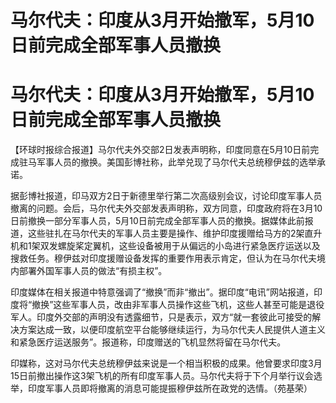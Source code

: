 # 马尔代夫：印度从3月开始撤军，5月10日前完成全部军事人员撤换

# 马尔代夫：印度从3月开始撤军，5月10日前完成全部军事人员撤换

【环球时报综合报道】马尔代夫外交部2日发表声明称，印度同意在5月10日前完成驻马军事人员的撤换。美国彭博社称，此举兑现了马尔代夫总统穆伊兹的选举承诺。

据彭博社报道，印马双方2日于新德里举行第二次高级别会议，讨论印度军事人员撤离的问题。会后，马尔代夫外交部发表声明称，双方同意，印度政府将在3月10日前撤换一部分军事人员，5月10日前完成全部军事人员的撤换。据媒体此前报道，这些驻扎在马尔代夫的军事人员主要是操作、维护印度援赠给马方的2架直升机和1架双发螺旋桨定翼机，这些设备被用于从偏远的小岛进行紧急医疗运送以及搜救任务。穆伊兹对印度援赠设备发挥的重要作用表示肯定，但认为在马尔代夫境内部署外国军事人员的做法“有损主权”。

印度媒体在相关报道中特意强调了“撤换”而非“撤出”。据印度“电讯”网站报道，印度将“撤换”这些军事人员，改由非军事人员操作这些飞机，这些人甚至可能是退役军人。印度外交部的声明没有透露细节，只是表示，双方“就一套彼此可接受的解决方案达成一致，以便印度航空平台能够继续运行，为马尔代夫人民提供人道主义和紧急医疗运送服务”。报道称，印度赠送的飞机显然将留在马尔代夫。

印媒称，这对马尔代夫总统穆伊兹来说是一个相当积极的成果。他曾要求印度3月15日前撤出操作这3架飞机的所有印度军事人员。马尔代夫将于下个月举行议会选举，印度军事人员即将撤离的消息可能提振穆伊兹所在政党的选情。（苑基荣）

